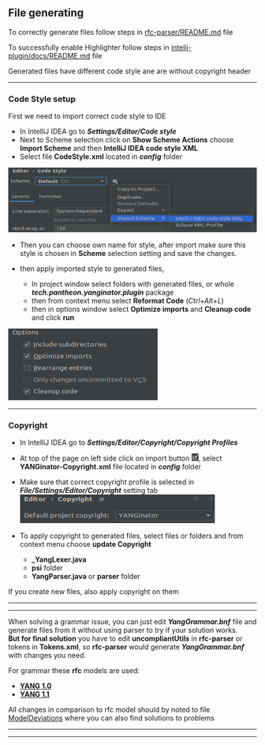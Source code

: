 
## File generating
To correctly generate files follow steps in
[rfc-parser/README.md](rfc-parser/docs/README.md) file

To successfully enable Highlighter follow steps in
[intelij-plugin/docs/README.md](intelij-plugin/docs/README.md) file

Generated files have different code style ane are without copyright header


---
### Code Style setup

First we need to import correct code style to IDE

* In IntelliJ IDEA go to ***Settings/Editor/Code style***  
* Next to Scheme selection click on **Show Scheme Actions** 
choose **Import Scheme** and then **IntelliJ IDEA code style XML**  
* Select file **CodeStyle.xml** located in ***config*** folder

![CodeStyleImport](docs/images/howto-dev/CodeStyleMenu.png)

* Then you can choose own name for style,
after import make sure this style is chosen in **Scheme** 
selection setting and save the changes.

* then apply imported style to generated files,
  * In project window select folders with generated files, or whole ***tech.pantheon.yanginator.plugin*** package
  * then from context menu select **Reformat Code** (*Ctrl+Alt+L*) 
  * then in options window select **Optimize imports** and **Cleanup code** and click **run**

  
![img.png](docs/images/howto-dev/ReformatCode.png)

---
### Copyright

* In IntelliJ IDEA go to ***Settings/Editor/Copyright/Copyright Profiles***  
* At top of the page on left side click on import button 
![img.png](docs/images/howto-dev/ImportIcon.png), 
select **YANGinator-Copyright.xml** file located in ***config*** folder

* Make sure that correct copyright profile is selected in ***File/Settings/Editor/Copyright*** setting tab
![img.png](docs/images/howto-dev/Copyright.png)
* To apply copyright to generated files, select files or folders and from context menu choose **update Copyright**
  * **\_YangLexer.java**
  * **psi** folder
  * **YangParser.java** or **parser** folder

If you create new files, also apply copyright on them

***
***
When solving a grammar issue, you can just edit ***YangGrammar.bnf*** file 
and generate files from it without using parser to try if your solution works.  
**But for final solution** you have to edit **uncompliantUtils** in **rfc-parser** or tokens in **Tokens.xml**,
so **rfc-parser** would generate ***YangGrammar.bnf*** with changes you need.

For grammar these **rfc** models are used:  
* [**YANG 1.0**](https://www.rfc-editor.org/rfc/rfc6020)
* [**YANG 1.1**](https://www.rfc-editor.org/rfc/rfc7950)

All changes in comparison to rfc model should by noted to file
[ModelDeviations](rfc-parser/docs/ModelDeviations.md) where you can also find solutions to problems



***
***

